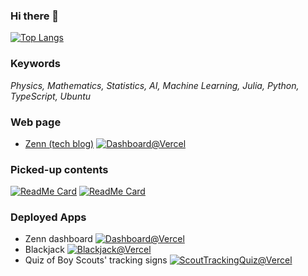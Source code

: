 ### Hi there 👋

<!--- [![Hiromu's GitHub stats](https://github-readme-stats.vercel.app/api?username=Hiromu-USHIHARA)](https://github.com/anuraghazra/github-readme-stats) --->
[![Top Langs](https://github-readme-stats.vercel.app/api/top-langs/?username=Hiromu-USHIHARA&hide=css,html,jupyter%20notebook)](https://github.com/anuraghazra/github-readme-stats)

### Keywords
*Physics, Mathematics, Statistics, AI, Machine Learning, Julia, Python, TypeScript, Ubuntu*

### Web page

- [Zenn (tech blog)](https://zenn.dev/hiromu_ushihara) [![Dashboard@Vercel](https://vercelbadge.vercel.app/api/Hiromu-USHIHARA/zenn-dashboard)](https://zenn-dashboard.vercel.app/)


### Picked-up contents

[![ReadMe Card](https://github-readme-stats.vercel.app/api/pin/?username=Hiromu-Ushihara&repo=introMCWF&show_owner=false)](https://github.com/Hiromu-USHIHARA/introMCWF)
[![ReadMe Card](https://github-readme-stats.vercel.app/api/pin/?username=Hiromu-Ushihara&repo=web-monitor&show_owner=false)](https://github.com/Hiromu-USHIHARA/web-monitor)


### Deployed Apps
- Zenn dashboard [![Dashboard@Vercel](https://vercelbadge.vercel.app/api/Hiromu-USHIHARA/zenn-dashboard)](https://zenn-dashboard.vercel.app/)
- Blackjack [![Blackjack@Vercel](https://vercelbadge.vercel.app/api/Hiromu-USHIHARA/ReactBlackJack)](https://react-black-jack.vercel.app/)
- Quiz of Boy Scouts' tracking signs [![ScoutTrackingQuiz@Vercel](https://vercelbadge.vercel.app/api/Hiromu-USHIHARA/ScoutTrackingQuiz)](https://scout-tracking-quiz.vercel.app/)
